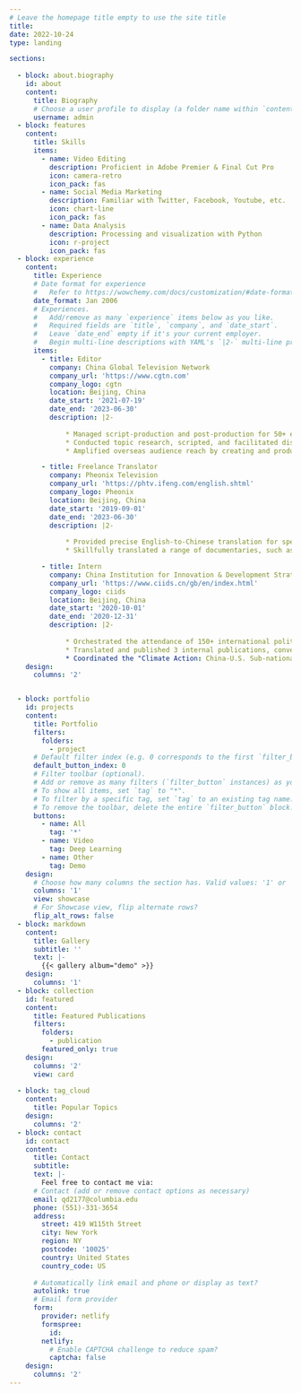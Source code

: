 ```yaml
---
# Leave the homepage title empty to use the site title
title:
date: 2022-10-24
type: landing

sections:
  
  - block: about.biography
    id: about
    content:
      title: Biography
      # Choose a user profile to display (a folder name within `content/authors/`)
      username: admin
  - block: features
    content:
      title: Skills
      items:
        - name: Video Editing
          description: Proficient in Adobe Premier & Final Cut Pro
          icon: camera-retro
          icon_pack: fas
        - name: Social Media Marketing
          description: Familiar with Twitter, Facebook, Youtube, etc.
          icon: chart-line
          icon_pack: fas
        - name: Data Analysis
          description: Processing and visualization with Python
          icon: r-project
          icon_pack: fas
  - block: experience
    content:
      title: Experience
      # Date format for experience
      #   Refer to https://wowchemy.com/docs/customization/#date-format
      date_format: Jan 2006
      # Experiences.
      #   Add/remove as many `experience` items below as you like.
      #   Required fields are `title`, `company`, and `date_start`.
      #   Leave `date_end` empty if it's your current employer.
      #   Begin multi-line descriptions with YAML's `|2-` multi-line prefix.
      items:
        - title: Editor
          company: China Global Television Network
          company_url: 'https://www.cgtn.com'
          company_logo: cgtn
          location: Beijing, China
          date_start: '2021-07-19'
          date_end: '2023-06-30'
          description: |2-
              
              * Managed script-production and post-production for 50+ editions of CGTN's prime time talk show "Dialogue," covering diverse topics like the Russia-Ukraine conflict, China-U.S. relations, Chinese culture, and environment.
              * Conducted topic research, scripted, and facilitated distribution for key documentaries on Taiwan, the Ukraine War and the Middle East.
              * Amplified overseas audience reach by creating and producing 100+ social media posts on platforms such as Twitter, Facebook, Weibo, and WeChat. These posts were cited by 600+ media platforms across 20+ countries, collectively reaching an audience of 270m+.

        - title: Freelance Translator
          company: Pheonix Television
          company_url: 'https://phtv.ifeng.com/english.shtml'
          company_logo: Pheonix
          location: Beijing, China
          date_start: '2019-09-01'
          date_end: '2023-06-30'
          description: |2-
              
              * Provided precise English-to-Chinese translation for speeches delivered by prominent diplomats and scholars, including the Ambassador of Iran to China, Joerg Wuttke, and the IMF Senior Resident Representative for China.
              * Skillfully translated a range of documentaries, such as "The Great Plague," "Beyond our Earth," and "The Palace & The Press," ensuring accurate and effective communication of complex content.

        - title: Intern
          company: China Institution for Innovation & Development Strategy
          company_url: 'https://www.ciids.cn/gb/en/index.html'
          company_logo: ciids
          location: Beijing, China
          date_start: '2020-10-01'
          date_end: '2020-12-31'
          description: |2-
              
              * Orchestrated the attendance of 150+ international politicians, academics, and strategists from 20+ countries at the Understanding China Conference 2020. This encompassed guest list preparation, invitations, feedback collection, personal data management, and agenda updates.
              * Translated and published 3 internal publications, converting over 20 speeches by foreign politicians and entrepreneurs from English to Chinese. Included were speeches by figures like former British PM Gordon Brown and Merlin Swire.
              * Coordinated the "Climate Action: China-U.S. Sub-national Cooperation" project. This involved translating project documents, arranging an interview press release with former California Governor Jerry Brown in the Los Angeles Times, curating meeting agendas, recording minutes, and overseeing media coverage tracking.
    design:
      columns: '2'


  - block: portfolio
    id: projects
    content:
      title: Portfolio
      filters:
        folders:
          - project
      # Default filter index (e.g. 0 corresponds to the first `filter_button` instance below).
      default_button_index: 0
      # Filter toolbar (optional).
      # Add or remove as many filters (`filter_button` instances) as you like.
      # To show all items, set `tag` to "*".
      # To filter by a specific tag, set `tag` to an existing tag name.
      # To remove the toolbar, delete the entire `filter_button` block.
      buttons:
        - name: All
          tag: '*'
        - name: Video
          tag: Deep Learning
        - name: Other
          tag: Demo
    design:
      # Choose how many columns the section has. Valid values: '1' or '2'.
      columns: '1'
      view: showcase
      # For Showcase view, flip alternate rows?
      flip_alt_rows: false
  - block: markdown
    content:
      title: Gallery
      subtitle: ''
      text: |-
        {{< gallery album="demo" >}}
    design:
      columns: '1'
  - block: collection
    id: featured
    content:
      title: Featured Publications
      filters:
        folders:
          - publication
        featured_only: true
    design:
      columns: '2'
      view: card
 
  - block: tag_cloud
    content:
      title: Popular Topics
    design:
      columns: '2'
  - block: contact
    id: contact
    content:
      title: Contact
      subtitle:
      text: |-
        Feel free to contact me via:
      # Contact (add or remove contact options as necessary)
      email: qd2177@columbia.edu
      phone: (551)-331-3654
      address:
        street: 419 W115th Street
        city: New York
        region: NY
        postcode: '10025'
        country: United States
        country_code: US
      
      # Automatically link email and phone or display as text?
      autolink: true
      # Email form provider
      form:
        provider: netlify
        formspree:
          id:
        netlify:
          # Enable CAPTCHA challenge to reduce spam?
          captcha: false
    design:
      columns: '2'
---
```

